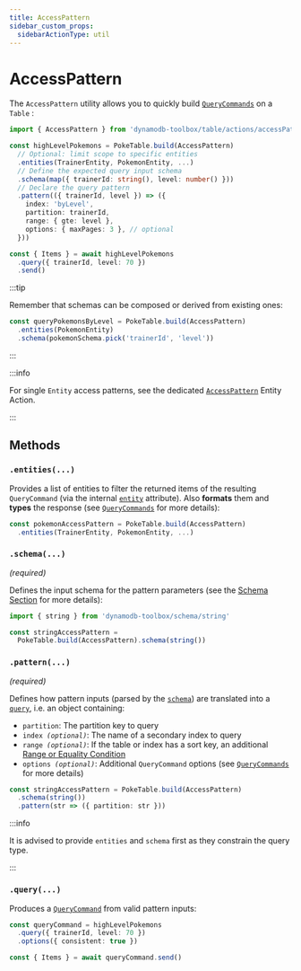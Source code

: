 ```yaml
---
title: AccessPattern
sidebar_custom_props:
  sidebarActionType: util
---
```


# AccessPattern

The `AccessPattern` utility allows you to quickly build [`QueryCommands`](../2-query/index.md) on a `Table` :

```ts
import { AccessPattern } from 'dynamodb-toolbox/table/actions/accessPattern'

const highLevelPokemons = PokeTable.build(AccessPattern)
  // Optional: limit scope to specific entities
  .entities(TrainerEntity, PokemonEntity, ...)
  // Define the expected query input schema
  .schema(map({ trainerId: string(), level: number() }))
  // Declare the query pattern
  .pattern(({ trainerId, level }) => ({
    index: 'byLevel',
    partition: trainerId,
    range: { gte: level },
    options: { maxPages: 3 }, // optional
  }))

const { Items } = await highLevelPokemons
  .query({ trainerId, level: 70 })
  .send()
```

:::tip

Remember that schemas can be composed or derived from existing ones:

```ts
const queryPokemonsByLevel = PokeTable.build(AccessPattern)
  .entities(PokemonEntity)
  .schema(pokemonSchema.pick('trainerId', 'level'))
```

:::

:::info

For single `Entity` access patterns, see the dedicated [`AccessPattern`](../../../3-entities/4-actions/2-access-pattern/index.md) Entity Action.

:::

## Methods

### `.entities(...)`

Provides a list of entities to filter the returned items of the resulting `QueryCommand` (via the internal [`entity`](../../../3-entities/2-internal-attributes/index.md#entity) attribute). Also **formats** them and **types** the response (see [`QueryCommands`](../2-query/index.md#entities) for more details):

```ts
const pokemonAccessPattern = PokeTable.build(AccessPattern)
  .entities(TrainerEntity, PokemonEntity, ...)
```

### `.schema(...)`

<p style={{ marginTop: '-15px' }}><i>(required)</i></p>

Defines the input schema for the pattern parameters (see the [Schema Section](../../../4-schemas/1-usage/index.md) for more details):

```ts
import { string } from 'dynamodb-toolbox/schema/string'

const stringAccessPattern =
  PokeTable.build(AccessPattern).schema(string())
```

### `.pattern(...)`

<p style={{ marginTop: '-15px' }}><i>(required)</i></p>

Defines how pattern inputs (parsed by the [`schema`](#schema)) are translated into a [`query`](../2-query/index.md#query), i.e. an object containing:

- `partition`: The partition key to query
- <code>index <i>(optional)</i></code>: The name of a secondary index to query
- <code>range <i>(optional)</i></code>: If the table or index has a sort key, an additional <a href="../../entities/actions/parse-condition#range-conditions">Range or Equality Condition</a>
- <code>options <i>(optional)</i></code>: Additional `QueryCommand` options (see [`QueryCommands`](../2-query/index.md#options) for more details)

```ts
const stringAccessPattern = PokeTable.build(AccessPattern)
  .schema(string())
  .pattern(str => ({ partition: str }))
```

:::info

It is advised to provide `entities` and `schema` first as they constrain the query type.

:::

### `.query(...)`

Produces a [`QueryCommand`](../2-query/index.md) from valid pattern inputs:

```ts
const queryCommand = highLevelPokemons
  .query({ trainerId, level: 70 })
  .options({ consistent: true })

const { Items } = await queryCommand.send()
```
